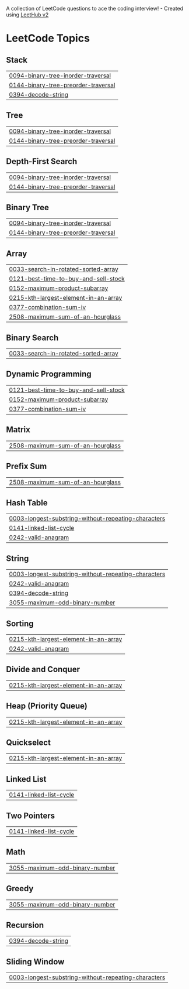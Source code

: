 A collection of LeetCode questions to ace the coding interview! - Created using [LeetHub v2](https://github.com/arunbhardwaj/LeetHub-2.0)
<!---LeetCode Topics Start-->
# LeetCode Topics
## Stack
|  |
| ------- |
| [0094-binary-tree-inorder-traversal](https://github.com/shubhankarnikam-45/LeetCode/tree/master/0094-binary-tree-inorder-traversal) |
| [0144-binary-tree-preorder-traversal](https://github.com/shubhankarnikam-45/LeetCode/tree/master/0144-binary-tree-preorder-traversal) |
| [0394-decode-string](https://github.com/shubhankarnikam-45/LeetCode/tree/master/0394-decode-string) |
## Tree
|  |
| ------- |
| [0094-binary-tree-inorder-traversal](https://github.com/shubhankarnikam-45/LeetCode/tree/master/0094-binary-tree-inorder-traversal) |
| [0144-binary-tree-preorder-traversal](https://github.com/shubhankarnikam-45/LeetCode/tree/master/0144-binary-tree-preorder-traversal) |
## Depth-First Search
|  |
| ------- |
| [0094-binary-tree-inorder-traversal](https://github.com/shubhankarnikam-45/LeetCode/tree/master/0094-binary-tree-inorder-traversal) |
| [0144-binary-tree-preorder-traversal](https://github.com/shubhankarnikam-45/LeetCode/tree/master/0144-binary-tree-preorder-traversal) |
## Binary Tree
|  |
| ------- |
| [0094-binary-tree-inorder-traversal](https://github.com/shubhankarnikam-45/LeetCode/tree/master/0094-binary-tree-inorder-traversal) |
| [0144-binary-tree-preorder-traversal](https://github.com/shubhankarnikam-45/LeetCode/tree/master/0144-binary-tree-preorder-traversal) |
## Array
|  |
| ------- |
| [0033-search-in-rotated-sorted-array](https://github.com/shubhankarnikam-45/LeetCode/tree/master/0033-search-in-rotated-sorted-array) |
| [0121-best-time-to-buy-and-sell-stock](https://github.com/shubhankarnikam-45/LeetCode/tree/master/0121-best-time-to-buy-and-sell-stock) |
| [0152-maximum-product-subarray](https://github.com/shubhankarnikam-45/LeetCode/tree/master/0152-maximum-product-subarray) |
| [0215-kth-largest-element-in-an-array](https://github.com/shubhankarnikam-45/LeetCode/tree/master/0215-kth-largest-element-in-an-array) |
| [0377-combination-sum-iv](https://github.com/shubhankarnikam-45/LeetCode/tree/master/0377-combination-sum-iv) |
| [2508-maximum-sum-of-an-hourglass](https://github.com/shubhankarnikam-45/LeetCode/tree/master/2508-maximum-sum-of-an-hourglass) |
## Binary Search
|  |
| ------- |
| [0033-search-in-rotated-sorted-array](https://github.com/shubhankarnikam-45/LeetCode/tree/master/0033-search-in-rotated-sorted-array) |
## Dynamic Programming
|  |
| ------- |
| [0121-best-time-to-buy-and-sell-stock](https://github.com/shubhankarnikam-45/LeetCode/tree/master/0121-best-time-to-buy-and-sell-stock) |
| [0152-maximum-product-subarray](https://github.com/shubhankarnikam-45/LeetCode/tree/master/0152-maximum-product-subarray) |
| [0377-combination-sum-iv](https://github.com/shubhankarnikam-45/LeetCode/tree/master/0377-combination-sum-iv) |
## Matrix
|  |
| ------- |
| [2508-maximum-sum-of-an-hourglass](https://github.com/shubhankarnikam-45/LeetCode/tree/master/2508-maximum-sum-of-an-hourglass) |
## Prefix Sum
|  |
| ------- |
| [2508-maximum-sum-of-an-hourglass](https://github.com/shubhankarnikam-45/LeetCode/tree/master/2508-maximum-sum-of-an-hourglass) |
## Hash Table
|  |
| ------- |
| [0003-longest-substring-without-repeating-characters](https://github.com/shubhankarnikam-45/LeetCode/tree/master/0003-longest-substring-without-repeating-characters) |
| [0141-linked-list-cycle](https://github.com/shubhankarnikam-45/LeetCode/tree/master/0141-linked-list-cycle) |
| [0242-valid-anagram](https://github.com/shubhankarnikam-45/LeetCode/tree/master/0242-valid-anagram) |
## String
|  |
| ------- |
| [0003-longest-substring-without-repeating-characters](https://github.com/shubhankarnikam-45/LeetCode/tree/master/0003-longest-substring-without-repeating-characters) |
| [0242-valid-anagram](https://github.com/shubhankarnikam-45/LeetCode/tree/master/0242-valid-anagram) |
| [0394-decode-string](https://github.com/shubhankarnikam-45/LeetCode/tree/master/0394-decode-string) |
| [3055-maximum-odd-binary-number](https://github.com/shubhankarnikam-45/LeetCode/tree/master/3055-maximum-odd-binary-number) |
## Sorting
|  |
| ------- |
| [0215-kth-largest-element-in-an-array](https://github.com/shubhankarnikam-45/LeetCode/tree/master/0215-kth-largest-element-in-an-array) |
| [0242-valid-anagram](https://github.com/shubhankarnikam-45/LeetCode/tree/master/0242-valid-anagram) |
## Divide and Conquer
|  |
| ------- |
| [0215-kth-largest-element-in-an-array](https://github.com/shubhankarnikam-45/LeetCode/tree/master/0215-kth-largest-element-in-an-array) |
## Heap (Priority Queue)
|  |
| ------- |
| [0215-kth-largest-element-in-an-array](https://github.com/shubhankarnikam-45/LeetCode/tree/master/0215-kth-largest-element-in-an-array) |
## Quickselect
|  |
| ------- |
| [0215-kth-largest-element-in-an-array](https://github.com/shubhankarnikam-45/LeetCode/tree/master/0215-kth-largest-element-in-an-array) |
## Linked List
|  |
| ------- |
| [0141-linked-list-cycle](https://github.com/shubhankarnikam-45/LeetCode/tree/master/0141-linked-list-cycle) |
## Two Pointers
|  |
| ------- |
| [0141-linked-list-cycle](https://github.com/shubhankarnikam-45/LeetCode/tree/master/0141-linked-list-cycle) |
## Math
|  |
| ------- |
| [3055-maximum-odd-binary-number](https://github.com/shubhankarnikam-45/LeetCode/tree/master/3055-maximum-odd-binary-number) |
## Greedy
|  |
| ------- |
| [3055-maximum-odd-binary-number](https://github.com/shubhankarnikam-45/LeetCode/tree/master/3055-maximum-odd-binary-number) |
## Recursion
|  |
| ------- |
| [0394-decode-string](https://github.com/shubhankarnikam-45/LeetCode/tree/master/0394-decode-string) |
## Sliding Window
|  |
| ------- |
| [0003-longest-substring-without-repeating-characters](https://github.com/shubhankarnikam-45/LeetCode/tree/master/0003-longest-substring-without-repeating-characters) |
<!---LeetCode Topics End-->